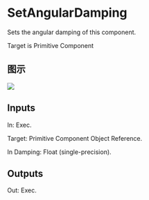 # SetAngularDamping

Sets the angular damping of this component.

Target is Primitive Component

## 图示

![]($-20221218-20283465.png)

## Inputs

In: Exec.

Target: Primitive Component Object Reference.

In Damping: Float (single-precision).  

## Outputs

Out: Exec.

